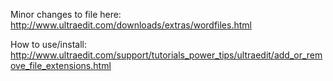 Minor changes to file here: http://www.ultraedit.com/downloads/extras/wordfiles.html

How to use/install: http://www.ultraedit.com/support/tutorials_power_tips/ultraedit/add_or_remove_file_extensions.html
